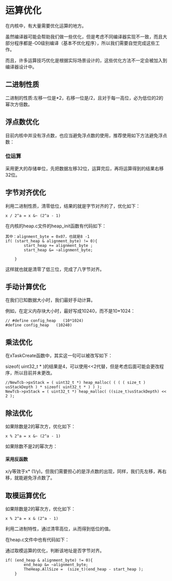 # 运算优化

在内核中，有大量需要优化运算的地方。

虽然编译器可能会帮助我们做一些优化，但是考虑不同编译器实现不一致，而且大部分程序都是-O0级别编译（基本不优化程序），所以我们需要自觉完成这些工作。

而且，许多运算技巧优化是根据实际场景设计的，这些优化方法不一定会被加入到编译器设计中。

## 二进制性质

二进制的性质:左移一位是*2，右移一位是/2，且对于每一高位，必为低位的2的幂次方倍数。

## 浮点数优化

目前内核中并没有浮点数，也应当避免浮点数的使用，推荐使用如下方法避免浮点数：

### 位运算

采用更大的存储单位，先把数据左移32位，运算完后，再将运算得到的结果右移32位。



## 字节对齐优化

利用二进制性质，清零低位，结果的就是字节对齐的了，优化如下：

```
x / 2^a = x &~ (2^a - 1)
```

在内核的heap.c文件的heap_init函数有代码如下：

```
其中：alignment_byte = 0x07，也就是8 -1
if( (start_heap & alignment_byte) != 0){
        start_heap += alignment_byte ;
        start_heap &= ~alignment_byte;
        
    }
```

这样就也就是清零了低三位，完成了八字节对齐。



## 手动计算优化

在我们已知数据大小时，我们最好手动计算。

例如，在定义内存块大小时，最好写成10240，而不是10*1024：

```
// #define config_heap   (10*1024)
#define config_heap   (10240)
```





## 乘法优化

在xTaskCreate函数中，其实这一句可以被改写如下：

sizeof( uint32_t * )的结果是4，可以使用<<2代替，但是考虑后面可能会更改程序，所以目前并未更改。

```
//NewTcb->pxStack = ( uint32_t *) heap_malloc( ( ( ( size_t ) usStackDepth ) * sizeof( uint32_t * ) ) );
NewTcb->pxStack = ( uint32_t *) heap_malloc( ((size_t)usStackDepth) << 2 );
```



## 除法优化

如果除数是2的幂次方，优化如下：

```
x % 2^a = x &~ (2^a - 1)
```

如果除数不是2的幂次方：

#### 采用反函数

x/y等效于x* (1/y)。但我们需要担心的是浮点数的出现，同样，我们先左移，再右移，就能避免浮点数了。



## 取模运算优化

如果除数是2的幂次方，优化如下：

```
x % 2^a = x & (2^a - 1)
```

利用二进制特性，通过清零高位，从而得到低位的值。

在heap.c文件中也有代码如下：

通过取模运算的优化，判断该地址是否字节对齐。

```
if( (end_heap & alignment_byte) != 0){
        end_heap &= ~alignment_byte;
        TheHeap.AllSize =  (size_t)(end_heap - start_heap );
    }
```


